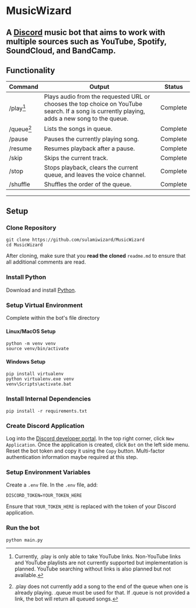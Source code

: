 # MusicWizard

A [Discord](https://discord.com) music bot that aims to work with multiple sources such as YouTube, Spotify, SoundCloud, and BandCamp.
---  

## Functionality

| Command    | Output                                                                                                                                        |    Status     |
|------------|-----------------------------------------------------------------------------------------------------------------------------------------------|:-------------:|
| /play[^1]  | Plays audio from the requested URL or chooses the top choice on YouTube search. If a song is currently playing, adds a new song to the queue. |   Complete    |
| /queue[^2] | Lists the songs in queue.                                                                                                                     |   Complete    |
| /pause     | Pauses the currently playing song.                                                                                                            |   Complete    |
| /resume    | Resumes playback after a pause.                                                                                                               |   Complete    |
| /skip      | Skips the current track.                                                                                                                      |   Complete    |
| /stop      | Stops playback, clears the current queue, and leaves the voice channel.                                                                                                  |   Complete    |
| /shuffle   | Shuffles the order of the queue.                                                                                                              |   Complete    |

[^1]: Currently, .play is only able to take YouTube links. Non-YouTube links and YouTube playlists are not currently
supported but implementation is planned. YouTube searching without links is also planned but not available.
[^2]: .play does not currently add a song to the end of the queue when one is already playing. .queue must be used for
that. If .queue is not provided a link, the bot will return all queued songs.
___  

## Setup

### Clone Repository

```console  
git clone https://github.com/sulamiwizard/MusicWizard  
cd MusicWizard  
```
After cloning, make sure that you **read the cloned** `readme.md` to ensure that all additional comments are read.

### Install Python

Download and install [Python](https://www.python.org/downloads/).

### Setup Virtual Environment

Complete within the bot's file directory

#### Linux/MacOS Setup

```console  
python -m venv venv  
source venv/bin/activate  
```  

#### Windows Setup

```console
pip install virtualenv
python virtualenv.exe venv
venv\Scripts\activate.bat
```
[comment]: <> (this is not tested yet and should be taken with a grain of salt.)

### Install Internal Dependencies

```console  
pip install -r requirements.txt  
```

### Create Discord Application

Log into the [Discord developer portal](https://discord.com/developers/applications). In the top right corner, click `New Application`. Once the application is created, click `Bot` on the left side menu. Reset the bot token and copy it using the `Copy` button. Multi-factor authentication information maybe required at this step.

### Setup Environment Variables

Create a `.env` file. In the `.env` file, add:

```console
DISCORD_TOKEN=YOUR_TOKEN_HERE
```

Ensure that `YOUR_TOKEN_HERE` is replaced with the token of your Discord application.

### Run the bot

```console
python main.py
```
